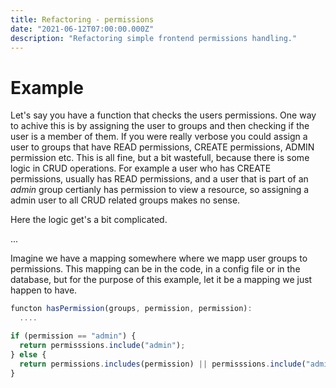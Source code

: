 ```yaml
---
title: Refactoring - permissions
date: "2021-06-12T07:00:00.000Z"
description: "Refactoring simple frontend permissions handling."
---
```


# Example 

Let's say you have a function that checks the users permissions. One way to achive this is by assigning the user to groups and then checking if the user is a member of them.
If you were really verbose you could assign a user to groups that have READ permissions, CREATE permissions, ADMIN permission etc. This is all fine, but a bit wastefull, because 
there is some logic in CRUD operations. For example a user who has CREATE permissions, usually has READ permissions, and a user that is part of an _admin_ group certianly has
permission to view a resource, so assigning a admin user to all CRUD related groups makes no sense.

Here the logic get's a bit complicated.

...

Imagine we have a mapping somewhere where we mapp user groups to permissions. This mapping can be in the code, in a config file or in the database, but for the purpose of 
this example, let it be a mapping we just happen to have.

```javascript
functon hasPermission(groups, permission, permission):
  ....
```

```javascript
if (permission == "admin") {
  return permisssions.include("admin");
} else {
  return permissions.includes(permission) || permisssions.include("admin");
}
```

